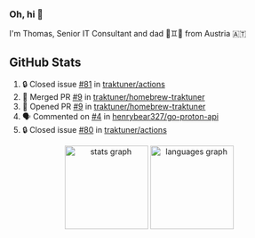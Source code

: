 ### Oh, hi 👋

I'm Thomas, Senior IT Consultant and dad 👶♊️👶 from Austria 🇦🇹

<!--
**traktuner/traktuner** is a ✨ _special_ ✨ repository because its `README.md` (this file) appears on your GitHub profile.

Here are some ideas to get you started:

- 🔭 I’m currently working on ...
- 🌱 I’m currently learning ...
- 👯 I’m looking to collaborate on ...
- 🤔 I’m looking for help with ...
- 💬 Ask me about ...
- 📫 How to reach me: ...
- 😄 Pronouns: ...
- ⚡ Fun fact: ...
-->

</div>

## GitHub Stats
<!--START_SECTION:activity-->
1. 🔒 Closed issue [#81](https://github.com/traktuner/actions/issues/81) in [traktuner/actions](https://github.com/traktuner/actions)
2. 🎉 Merged PR [#9](https://github.com/traktuner/homebrew-traktuner/pull/9) in [traktuner/homebrew-traktuner](https://github.com/traktuner/homebrew-traktuner)
3. 💪 Opened PR [#9](https://github.com/traktuner/homebrew-traktuner/pull/9) in [traktuner/homebrew-traktuner](https://github.com/traktuner/homebrew-traktuner)
4. 🗣 Commented on [#4](https://github.com/henrybear327/go-proton-api/pull/4#issuecomment-2615974176) in [henrybear327/go-proton-api](https://github.com/henrybear327/go-proton-api)
5. 🔒 Closed issue [#80](https://github.com/traktuner/actions/issues/80) in [traktuner/actions](https://github.com/traktuner/actions)
<!--END_SECTION:activity-->

<div align="center">
  <img src="https://github-readme-stats.vercel.app/api?username=traktuner&hide_title=false&hide_rank=false&show_icons=true&include_all_commits=true&count_private=true&disable_animations=false&theme=dracula&locale=en&hide_border=false&order=1" height="150" alt="stats graph"  />
  <img src="https://github-readme-stats.vercel.app/api/top-langs?username=traktuner&locale=en&hide_title=false&layout=compact&card_width=320&langs_count=5&theme=dracula&hide_border=false&order=2" height="150" alt="languages graph"  />
</div>
